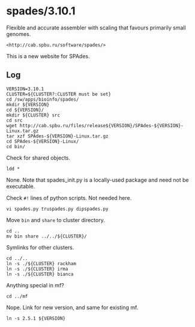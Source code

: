 spades/3.10.1
=============

Flexible and accurate assembler with scaling that favours primarily small
genomes.

    <http://cab.spbu.ru/software/spades/>

This is a new website for SPAdes.

Log
---

    VERSION=3.10.1
    CLUSTER=${CLUSTER?:CLUSTER must be set}
    cd /sw/apps/bioinfo/spades/
    mkdir ${VERSION}
    cd ${VERSION}/
    mkdir ${CLUSTER} src
    cd src
    wget http://cab.spbu.ru/files/release${VERSION}/SPAdes-${VERSION}-Linux.tar.gz
    tar xzf SPAdes-${VERSION}-Linux.tar.gz 
    cd SPAdes-${VERSION}-Linux/
    cd bin/

Check for shared objects.

    ldd *

None.  Note that spades_init.py is a locally-used package and need not be executable.

Check `#!` lines of python scripts.  Not needed here.

    vi spades.py truspades.py dipspades.py 

Move `bin` and `share` to cluster directory.

    cd ..
    mv bin share ../../${CLUSTER}/

Symlinks for other clusters.

    cd ../..
    ln -s ./${CLUSTER} rackham
    ln -s ./${CLUSTER} irma
    ln -s ./${CLUSTER} bianca

Anything special in mf?

    cd ../mf

Nope.  Link for new version, and same for existing mf.

    ln -s 2.5.1 ${VERSION}

